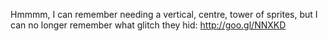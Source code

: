 Hmmmm, I can remember needing a vertical, centre, tower of sprites, but I can no longer remember what glitch they hid: http://goo.gl/NNXKD